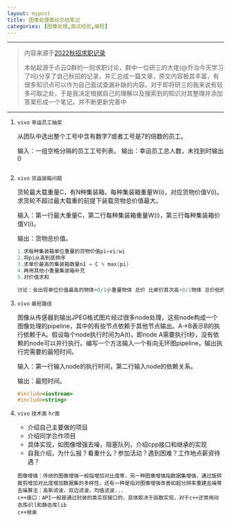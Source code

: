 ```yaml
---
layout: mypost
title: 图像处理面经总结笔记
categories: [图像处理,面试经验,编程]
---
```


---

> 内容来源于[2022秋招求职记录](https://blog.nowcoder.net/n/bd4413ee94f449949511b01b97df7775)
>
> 本帖起源于点云Q群的一则求职讨论，群中一位研三的大佬(@乔治今天学习了吗)分享了自己秋招的记录，并汇总成一篇文章，原文内容极其丰富，有很多知识点可以作为自己面试查漏补缺的内容。对于即将研三的我来说有较多可取之处，于是我决定根据自己的理解以及搜索到的知识对其整理并添加答案形成一个笔记，并不断更新完善中

---

1. `vivo` `幸运员工抽奖`

   从团队中选出整个工号中含有数字7或者工号是7的倍数的员工。

   输入：一组空格分隔的员工工号列表。 输出：幸运员工总人数，未找到时输出0

   ```c++
   ```

   

2. `vivo` `货运装箱问题`

   货轮最大载重量C，有N种集装箱，每种集装箱重量W(i)，对应货物价值V(i)。求货轮不超过最大载重的前提下装载货物总价值最大。 

   输入：第一行最大重量C，第二行每种集装箱重量W(i)，第三行每种集装箱价值V(i)。 

   输出：货物总价值。

   ```c++
   1.求每种集装箱单位重量的货物价值pi=vi/wi
   2.将pi从高到底排序
   3.求单价最高的集装箱数量n1 = C % max{pi}
   4.再用其他小重量集装箱补充
   5.对价值求和
      
   讨论：会出现单位价值最高的物体+0/1小重量物体 总价 比单价其次高+0/1物体 总价低的情况？    
   ```

   

3. `vivo` `最短路径`

   图像从传感器到输出JPEG格式图片经过很多node处理，这些node构成一个图像处理的pipeline，其中的有些节点依赖于其他节点输出。A->B表示B的执行依赖于A。假设每个node执行时间为A(t)，即node A需要执行t秒，没有依赖的node可以并行执行。编写一个方法输入一个有向无环图pipeline，输出执行完需要的最短时间。 

   输入：第一行输入node的执行时间，第二行输入node的依赖关系。 

   输出：最短时间。

   ```c++
   #include<iostream>
   #include<string>
   ```

   

4. `vivo` `技术面` `hr面`

   - 介绍自己主要做的项目
   - 介绍同学合作项目
   - 具体实现，如图像增强去噪，阻塞队列，介绍cpp接口和继承的实现
   - 自我介绍，为什么报？看重什么？参加活动？遇到困难？工作地点薪资待遇？

   ```
   图像增强：传统的图像增强一般指增加对比度等，另一种图像增强指数据集增强，通过旋转裁剪增加对比度增加数据集的多样性，还有一种是指对图像增强改善如超分辨率重建去噪等
   去噪算法：高斯滤波，双边滤波，均值滤波...
   c++接口：API一般是通过封装的类实现接口的，具体取决于函数实现，对于c++还常用动态库dll和静态库lib
   c++继承
   ```

   
